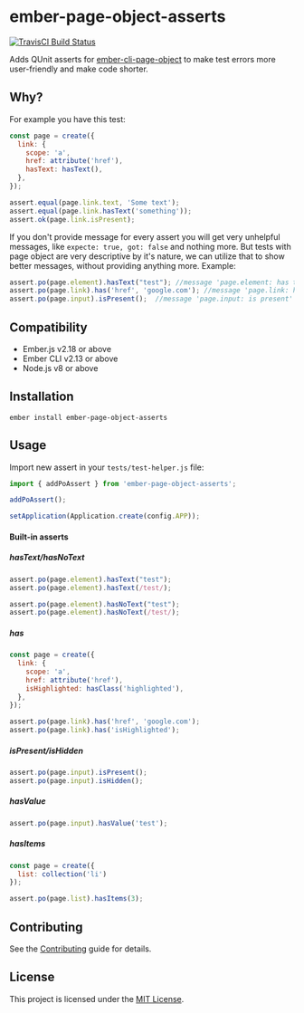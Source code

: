 ember-page-object-asserts
==============================================================================

[![TravisCI Build Status][travis-badge]][travis-badge-url]

[travis-badge]: https://travis-ci.com/yratanov/ember-page-object-asserts.svg?branch=master
[travis-badge-url]: https://travis-ci.org/yratanov/ember-page-object-asserts

Adds QUnit asserts for [ember-cli-page-object](https://github.com/san650/ember-cli-page-object) to make test errors more user-friendly and make code shorter.


Why?
------------------------------------------------------------------------------

For example you have this test:


```js
const page = create({
  link: {
    scope: 'a',
    href: attribute('href'),
    hasText: hasText(),
  },
});

assert.equal(page.link.text, 'Some text');
assert.equal(page.link.hasText('something'));
assert.ok(page.link.isPresent);
```


If you don't provide message for every assert you will get very unhelpful messages, like `expecte: true, got: false` and nothing more.
But tests with page object are very descriptive by it's nature, we can utilize that to show better messages, without providing anything more.
Example:

```js
assert.po(page.element).hasText("test"); //message 'page.element: has text "text"'
assert.po(page.link).has('href', 'google.com'); //message 'page.link: has href "google.com"'
assert.po(page.input).isPresent();  //message 'page.input: is present'
``` 

Compatibility
------------------------------------------------------------------------------

* Ember.js v2.18 or above
* Ember CLI v2.13 or above
* Node.js v8 or above


Installation
------------------------------------------------------------------------------

```
ember install ember-page-object-asserts
```


Usage
------------------------------------------------------------------------------

Import new assert in your `tests/test-helper.js` file:
```js
import { addPoAssert } from 'ember-page-object-asserts';

addPoAssert();

setApplication(Application.create(config.APP));
```


#### Built-in asserts

##### hasText/hasNoText

```js
assert.po(page.element).hasText("test");
assert.po(page.element).hasText(/test/);

assert.po(page.element).hasNoText("test");
assert.po(page.element).hasNoText(/test/);
```

##### has

```js
const page = create({
  link: {
    scope: 'a',
    href: attribute('href'),
    isHighlighted: hasClass('highlighted'),
  },
});

assert.po(page.link).has('href', 'google.com');
assert.po(page.link).has('isHighlighted');
```


##### isPresent/isHidden

```js
assert.po(page.input).isPresent();
assert.po(page.input).isHidden();
```

##### hasValue

```js
assert.po(page.input).hasValue('test');
```

##### hasItems

```js
const page = create({
  list: collection('li')
});

assert.po(page.list).hasItems(3);
```



Contributing
------------------------------------------------------------------------------

See the [Contributing](CONTRIBUTING.md) guide for details.


License
------------------------------------------------------------------------------

This project is licensed under the [MIT License](LICENSE.md).
